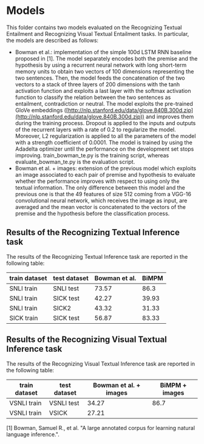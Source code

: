# Models
This folder contains two models evaluated on the Recognizing Textual Entailment and Recognizing Visual Textual Entailment tasks. In particular, the models are described as follows:
* Bowman et al.: implementation of the simple 100d LSTM RNN baseline proposed in [1]. The model separately encodes both the premise and the hypothesis by using a recurrent neural network with long short-term memory units to obtain two vectors of 100 dimensions representing the two sentences. Then, the model feeds the concatenation of the two vectors to a stack of three layers of 200 dimensions with the tanh activation function and exploits a last layer with the softmax activation function to classify the relation between the two sentences as entailment, contradiction or neutral. The model exploits the pre-trained GloVe embeddings ([http://nlp.stanford.edu/data/glove.840B.300d.zip](http://nlp.stanford.edu/data/glove.840B.300d.zip)) and improves them during the training process. Dropout is applied to the inputs and outputs of the recurrent layers with a rate of 0.2 to regularize the model. Moreover, L2 regularization is applied to all the parameters of the model with a strength coefficient of 0.0001. The model is trained by using the Adadelta optimizer until the performance on the development set stops improving. train_bowman_te.py is the training script, whereas evaluate_bowman_te.py is the evaluation script.
* Bowman et al. + images: extension of the previous model which exploits an image associated to each pair of premise and hypothesis to evaluate whether the performance improves with respect to using only the textual information. The only difference between this model and the previous one is that the 49 features of size 512 coming from a VGG-16 convolutional neural network, which receives the image as input, are averaged and the mean vector is concatenated to the vectors of the premise and the hypothesis before the classification process.

## Results of the Recognizing Textual Inference task
The results of the Recognizing Textual Inference task are reported in the following table:

| train dataset | test dataset | Bowman et al. | BiMPM |
|---------------|--------------|---------------|-------|
| SNLI train    | SNLI test    | 73.57         | 86.3  |
| SNLI train    | SICK test    | 42.27         | 39.93 |
| SNLI train    | SICK2        | 43.32         | 31.33 |
| SICK train    | SICK test    | 56.87         | 83.33 |

## Results of the Recognizing Visual Textual Inference task
The results of the Recognizing Visual Textual Inference task are reported in the following table:

| train dataset | test dataset | Bowman et al. + images | BiMPM + images |
|---------------|--------------|------------------------|----------------|
| VSNLI train   | VSNLI test   | 34.27                  | 86.7           |
| VSNLI train   | VSICK        | 27.21                  |                |

[1] Bowman, Samuel R., et al. "A large annotated corpus for learning natural language inference.".
